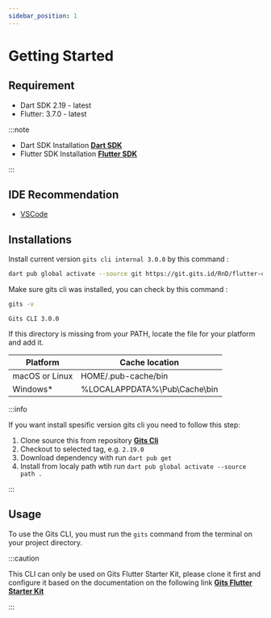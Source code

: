 ```yaml
---
sidebar_position: 1
---
```


# Getting Started

## Requirement

- Dart SDK 2.19 - latest
- Flutter: 3.7.0 - latest

:::note

- Dart SDK Installation **[Dart SDK](https://dart.dev/get-dart)**
- Flutter SDK Installation **[Flutter SDK](https://docs.flutter.dev/development/tools/sdk/releases?tab=macos)**

:::

## IDE Recommendation

- [VSCode](https://code.visualstudio.com/)

## Installations

Install current version `gits cli internal 3.0.0` by this command :

```bash
dart pub global activate --source git https://git.gits.id/RnD/flutter-cli.git
```

   Make sure gits cli was installed, you can check by this command :

```bash
gits -v
```

```console title="Output"
Gits CLI 3.0.0
```

If this directory is missing from your PATH, locate the file for your platform and add it.

| Platform       | Cache location               |
|----------------|------------------------------|
| macOS or Linux | HOME/.pub-cache/bin          |
| Windows*       | %LOCALAPPDATA%\Pub\Cache\bin |

:::info

If you want install spesific version gits cli you need to follow this step:

1. Clone source this from repository **[Gits Cli](https://git.gits.id/RnD/flutter-cli)**
2. Checkout to selected tag, e.g. `2.19.0`
3. Download dependency with run `dart pub get`
4. Install from localy path wtih run `dart pub global activate --source path .`

:::

## Usage

To use the Gits CLI, you must run the `gits` command from the terminal on your project directory.

:::caution

This CLI can only be used on Gits Flutter Starter Kit, please clone it first and configure it based on the documentation on the following link **[Gits Flutter Starter Kit](../starter_kit/started)**

:::
